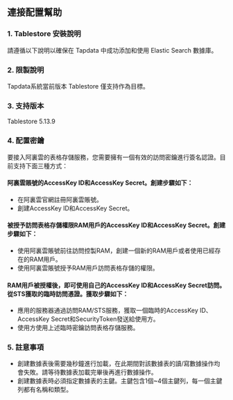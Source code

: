 ## **連接配置幫助**
### **1. Tablestore 安裝說明**
請遵循以下說明以確保在 Tapdata 中成功添加和使用 Elastic Search 數據庫。
### **2. 限製說明**
Tapdata系統當前版本 Tablestore 僅支持作為目標。

### **3. 支持版本**
Tablestore 5.13.9
### **4. 配置密鑰**
要接入阿裏雲的表格存儲服務，您需要擁有一個有效的訪問密鑰進行簽名認證。目前支持下面三種方式：

#### 阿裏雲賬號的AccessKey ID和AccessKey Secret。創建步驟如下：
* 在阿裏雲官網註冊阿裏雲賬號。
* 創建AccessKey ID和AccessKey Secret。
#### 被授予訪問表格存儲權限RAM用戶的AccessKey ID和AccessKey Secret。創建步驟如下：
* 使用阿裏雲賬號前往訪問控製RAM，創建一個新的RAM用戶或者使用已經存在的RAM用戶。
* 使用阿裏雲賬號授予RAM用戶訪問表格存儲的權限。
#### RAM用戶被授權後，即可使用自己的AccessKey ID和AccessKey Secret訪問。從STS獲取的臨時訪問憑證。獲取步驟如下：
* 應用的服務器通過訪問RAM/STS服務，獲取一個臨時的AccessKey ID、AccessKey Secret和SecurityToken發送給使用方。
* 使用方使用上述臨時密鑰訪問表格存儲服務。

### **5. 註意事項**
* 創建數據表後需要幾秒鐘進行加載，在此期間對該數據表的讀/寫數據操作均會失敗。請等待數據表加載完畢後再進行數據操作。
* 創建數據表時必須指定數據表的主鍵。主鍵包含1個~4個主鍵列，每一個主鍵列都有名稱和類型。
